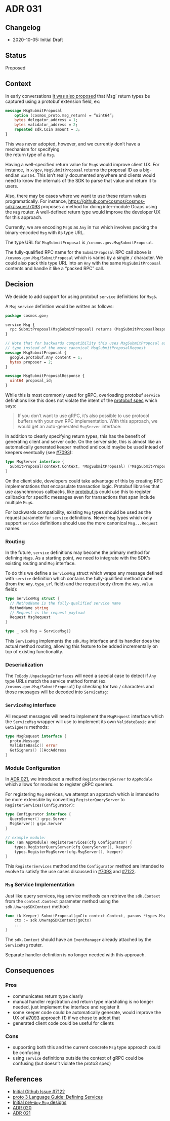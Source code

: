 # ADR 031

## Changelog

- 2020-10-05: Initial Draft

## Status

Proposed

## Context

In early conversations [it was also proposed](https://docs.google.com/document/d/1eEgYgvgZqLE45vETjhwIw4VOqK-5hwQtZtjVbiXnIGc/edit)
that Msg` return types be captured using a protobuf extension field, ex:

```protobuf
message MsgSubmitProposal
	option (cosmos_proto.msg_return) = “uint64”;
	bytes delegator_address = 1;
	bytes validator_address = 2;
	repeated sdk.Coin amount = 3;
}
```

This was never adopted, however, and we currently don’t have a mechanism for specifying \
the return type of a `Msg`.

Having a well-specified return value for `Msg`s would improve client UX. For instance,
in `x/gov`,  `MsgSubmitProposal` returns the proposal ID as a big-endian `uint64`.
This isn’t really documented anywhere and clients would need to know the internals
of the SDK to parse that value and return it to users.

Also, there may be cases where we want to use these return values programatically.
For instance, https://github.com/cosmos/cosmos-sdk/issues/7093 proposes a method for
doing inter-module Ocaps using the `Msg` router. A well-defined return type would
improve the developer UX for this approach.

Currently, we are encoding `Msg`s as `Any` in `Tx`s which involves packing the
binary-encoded `Msg` with its type URL.

The type URL for `MsgSubmitProposal` is `/cosmos.gov.MsgSubmitProposal`. 

The fully-qualified RPC name for the `SubmitProposal` RPC call above is
`/cosmos.gov.Msg/SubmitProposal` which is varies by a single `/` character.
We could also pack this type URL into an `Any` with the same `MsgSubmitProposal`
contents and handle it like a “packed RPC” call.


## Decision

We decide to add support for using protobuf `service` definitions for `Msg`s.

A `Msg` `service` definition would be written as follows:

```proto
package cosmos.gov;

service Msg {
  rpc SubmitProposal(MsgSubmitProposal) returns (MsgSubmitProposalResponse);
}

// Note that for backwards compatibility this uses MsgSubmitProposal as the request
// type instead of the more canonical MsgSubmitProposalRequest
message MsgSubmitProposal {
  google.protobuf.Any content = 1;
  bytes proposer = 2;
}

message MsgSubmitProposalResponse {
  uint64 proposal_id;
}
```

While this is most commonly used for gRPC, overloading protobuf `service` definitions like this does not violate
the intent of the [protobuf spec](https://developers.google.com/protocol-buffers/docs/proto3#services) which says:
> If you don’t want to use gRPC, it’s also possible to use protocol buffers with your own RPC implementation.
With this approach, we would get an auto-generated `MsgServer` interface:

In addition to clearly specifying return types, this has the benefit of generating client and server code. On the server
side, this is almost like an automatically generated keeper method and could maybe be used intead of keepers eventually
(see [\#7093](https://github.com/cosmos/cosmos-sdk/issues/7093)):

```go
type MsgServer interface {
  SubmitProposal(context.Context, *MsgSubmitProposal) (*MsgSubmitProposalResponse, error)
}
```

On the client side, developers could take advantage of this by creating RPC implementations that encapsulate transaction
logic. Protobuf libraries that use asynchronous callbacks, like [protobuf.js](https://github.com/protobufjs/protobuf.js#using-services)
could use this to register callbacks for specific messages even for transactions that span include multiple `Msg`s.

For backwards compatibility, existing `Msg` types should be used as the request parameter
for `service` definitions. Newer `Msg` types which only support `service` definitions
should use the more canonical `Msg...Request` names.

### Routing

In the future, `service` definitions may become the primary method for defining
`Msg`s. As a starting point, we need to integrate with the SDK's existing routing
and `Msg` interface. 

To do this we define a `ServiceMsg` struct which wraps any message defined with
`service` definition which contains the fully-qualified method name (from the
`Any.type_url` field) and the request body (from the `Any.value` field):

```go
type ServiceMsg struct {
  // MethodName is the fully-qualified service name
  MethodName string
  // Request is the request payload
  Request MsgRequest
}

type _ sdk.Msg = ServiceMsg{}
```

This `ServiceMsg` implements the `sdk.Msg` interface and its handler does the
actual method routing, allowing this feature to be added incrementally on top of
existing functionality.

### Deserialization

The `TxBody.UnpackageInterfaces` will need a special case
to detect if `Any` type URLs match the service method format (ex. `/cosmos.gov.Msg/SubmitProposal`)
by checking for two `/` characters and those messages will be decoded into `ServiceMsg`:

### `ServiceMsg` interface

All request messages will need to implement the `MsgRequest` interface which the
`ServiceMsg` wrapper will use to implement its own `ValidateBasic` and `GetSigners`
methods:
```go
type MsgRequest interface {
  proto.Message
  ValidateBasic() error
  GetSigners() []AccAddress
}
```

### Module Configuration

In [ADR 021](./adr-021-protobuf-query-encoding.md), we introduced a method `RegisterQueryServer`
to `AppModule` which allows for modules to register gRPC queriers.

For registering `Msg` services, we attempt an approach which is intended to be
more extensible by converting `RegisterQueryServer` to `RegisterServices(Configurator)`:

```go
type Configurator interface {
  QueryServer() grpc.Server
  MsgServer() grpc.Server
}

// example module:
func (am AppModule) RegisterServices(cfg Configurator) {
	types.RegisterQueryServer(cfg.QueryServer(), keeper)
	types.RegisterMsgServer(cfg.MsgServer(), keeper)
}
```

This `RegisterServices` method and the `Configurator` method are intended to
evolve to satisfy the use cases discussed in [\#7093](https://github.com/cosmos/cosmos-sdk/issues/7093)
and [\#7122](https://github.com/cosmos/cosmos-sdk/issues/7421).

### `Msg` Service Implementation

Just like query services, `Msg` service methods can retrieve the `sdk.Context`
from the `context.Context` parameter method using the `sdk.UnwrapSDKContext`
method:

```go
func (k Keeper) SubmitProposal(goCtx context.Context, params *types.MsgSubmitProposal) (*MsgSubmitProposalResponse, error) {
	ctx := sdk.UnwrapSDKContext(goCtx)
    ...
}
```

The `sdk.Context` should have an `EventManager` already attached by the `ServiceMsg`
router.

Separate handler definition is no longer needed with this approach.

## Consequences

### Pros
- communicates return type clearly
- manual handler registration and return type marshaling is no longer needed, just implement the interface and register it
- some keeper code could be automatically generate, would improve the UX of [\#7093](https://github.com/cosmos/cosmos-sdk/issues/7093) approach (1) if we chose to adopt that
- generated client code could be useful for clients

### Cons
- supporting both this and the current concrete `Msg` type approach could be confusing
- using `service` definitions outside the context of gRPC could be confusing (but doesn’t violate the proto3 spec)

## References

- [Initial Github Issue \#7122](https://github.com/cosmos/cosmos-sdk/issues/7122)
- [proto 3 Language Guide: Defining Services](https://developers.google.com/protocol-buffers/docs/proto3#services)
- [Initial pre-`Any` `Msg` designs](https://docs.google.com/document/d/1eEgYgvgZqLE45vETjhwIw4VOqK-5hwQtZtjVbiXnIGc)
- [ADR 020](./adr-020-protobuf-transaction-encoding.md)
- [ADR 021](./adr-021-protobuf-query-encoding.md)
